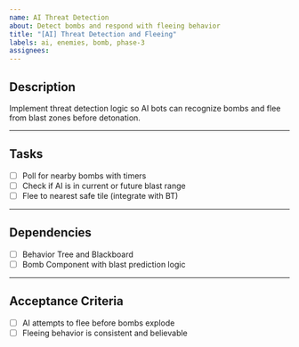 ```yaml
---
name: AI Threat Detection
about: Detect bombs and respond with fleeing behavior
title: "[AI] Threat Detection and Fleeing"
labels: ai, enemies, bomb, phase-3
assignees: 
---
```


## Description

Implement threat detection logic so AI bots can recognize bombs and flee from blast zones before detonation.

---

## Tasks

- [ ] Poll for nearby bombs with timers  
- [ ] Check if AI is in current or future blast range  
- [ ] Flee to nearest safe tile (integrate with BT)  

---

## Dependencies

- [ ] Behavior Tree and Blackboard  
- [ ] Bomb Component with blast prediction logic  

---

## Acceptance Criteria

- [ ] AI attempts to flee before bombs explode  
- [ ] Fleeing behavior is consistent and believable  
